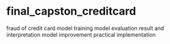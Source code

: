 # final_capston_creditcard
fraud of credit card
model training
model evaluation
result and interpretation
model improvement
practical implementation
